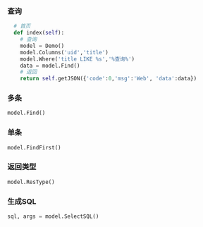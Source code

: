 ### 查询
```python
  # 首页
  def index(self):
    # 查询
    model = Demo()
    model.Columns('uid','title')
    model.Where('title LIKE %s','%查询%')
    data = model.Find()
    # 返回
    return self.getJSON({'code':0,'msg':'Web', 'data':data})
```

### 多条
```python
model.Find()
```

### 单条
```python
model.FindFirst()
```

### 返回类型
```python
model.ResType()
```

### 生成SQL
```python
sql, args = model.SelectSQL()
```